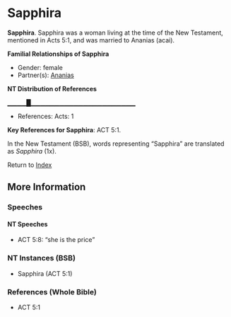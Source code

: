 # Sapphira
**Sapphira**. 
Sapphira was a woman living at the time of the New Testament, mentioned in Acts 5:1, and was married to Ananias (acai). 




**Familial Relationships of Sapphira**


* Gender: female
* Partner(s): [Ananias](Ananias.md)


**NT Distribution of References**

▁▁▁▁█▁▁▁▁▁▁▁▁▁▁▁▁▁▁▁▁▁▁▁▁▁▁
* References: Acts: 1



**Key References for Sapphira**: 
ACT 5:1. 




In the New Testament (BSB), words representing “Sapphira” are translated as 
*Sapphira* (1x). 


Return to [Index](00-Index.md)

## More Information

### Speeches

#### NT Speeches

* ACT 5:8: “she is the price”

### NT Instances (BSB)

* Sapphira (ACT 5:1)



### References (Whole Bible)

* ACT 5:1



